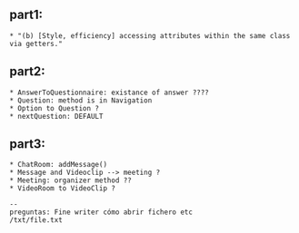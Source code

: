 ## part1:
    * "(b) [Style, efficiency] accessing attributes within the same class via getters."

## part2:
    * AnswerToQuestionnaire: existance of answer ????
    * Question: method is in Navigation
    * Option to Question ? 
    * nextQuestion: DEFAULT

## part3:
    * ChatRoom: addMessage()
    * Message and Videoclip --> meeting ?
    * Meeting: organizer method ??
    * VideoRoom to VideoClip ?
    
    --
    preguntas: Fine writer cómo abrir fichero etc
    /txt/file.txt
